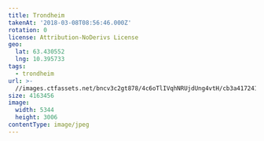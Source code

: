 ```yaml
---
title: Trondheim
takenAt: '2018-03-08T08:56:46.000Z'
rotation: 0
license: Attribution-NoDerivs License
geo:
  lat: 63.430552
  lng: 10.395733
tags:
  - trondheim
url: >-
  //images.ctfassets.net/bncv3c2gt878/4c6oTlIVqhNRUjdUng4vtH/cb3a41724143a6d5e12a3676ceb4214d/trondheim_40759163852_o
size: 4163456
image:
  width: 5344
  height: 3006
contentType: image/jpeg
---
```


